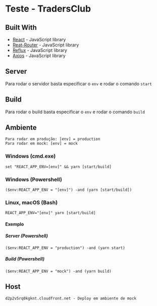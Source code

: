 # Teste - TradersClub 

## Built With

* [React](https://github.com/facebook/react) - JavaScript library
* [Reat-Router](https://github.com/ReactTraining/react-router) - JavaScript library
* [Reflux](https://github.com/reflux/refluxjs) - JavaScript library
* [Axios](https://github.com/axios/axios) - JavaScript library

## Server

Para rodar o servidor basta especificar o `env` e rodar o comando `start`

## Build

Para rodar o build basta especificar o `env` e rodar o comando `build`

## Ambiente

    Para rodar em produção: [env] = production
    Para rodar em mock: [env] = mock

### Windows (cmd.exe)

    set "REACT_APP_ENV=[env]" && yarn [start/build]

### Windows (Powershell)

    ($env:REACT_APP_ENV = "[env]") -and (yarn [start/build])

### Linux, macOS (Bash)

    REACT_APP_ENV="[env]" yarn [start/build]

#### Exemplo

##### Server (Powershell)

    ($env:REACT_APP_ENV = "production") -and (yarn start)

##### Build (Powershell)

    ($env:REACT_APP_ENV = "mock") -and (yarn build)

## Host

    d2p2v5rq0kgknt.cloudfront.net - Deploy em ambiente de mock